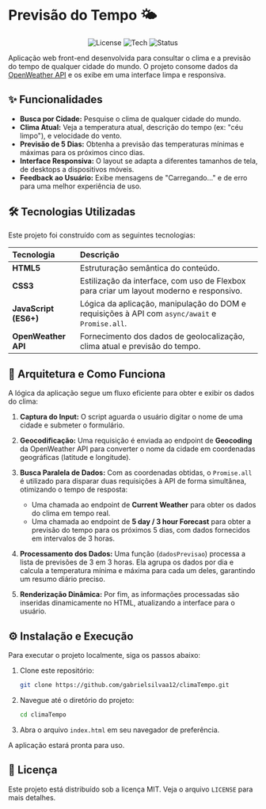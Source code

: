 # Previsão do Tempo 🌤️

<p align="center">
  <img src="https://img.shields.io/badge/license-MIT-blue.svg" alt="License">
  <img src="https://img.shields.io/badge/tech-JavaScript-yellow.svg" alt="Tech">
  <img src="https://img.shields.io/badge/status-concluído-brightgreen.svg" alt="Status">
</p>

Aplicação web front-end desenvolvida para consultar o clima e a previsão do tempo de qualquer cidade do mundo. O projeto consome dados da [OpenWeather API](https://openweathermap.org/api) e os exibe em uma interface limpa e responsiva.

## ✨ Funcionalidades

-   **Busca por Cidade:** Pesquise o clima de qualquer cidade do mundo.
-   **Clima Atual:** Veja a temperatura atual, descrição do tempo (ex: "céu limpo"), e velocidade do vento.
-   **Previsão de 5 Dias:** Obtenha a previsão das temperaturas mínimas e máximas para os próximos cinco dias.
-   **Interface Responsiva:** O layout se adapta a diferentes tamanhos de tela, de desktops a dispositivos móveis.
-   **Feedback ao Usuário:** Exibe mensagens de "Carregando..." e de erro para uma melhor experiência de uso.

## 🛠️ Tecnologias Utilizadas

Este projeto foi construído com as seguintes tecnologias:

| Tecnologia | Descrição |
| :--- | :--- |
| **HTML5** | Estruturação semântica do conteúdo. |
| **CSS3** | Estilização da interface, com uso de Flexbox para criar um layout moderno e responsivo. |
| **JavaScript (ES6+)**| Lógica da aplicação, manipulação do DOM e requisições à API com `async/await` e `Promise.all`. |
| **OpenWeather API**| Fornecimento dos dados de geolocalização, clima atual e previsão do tempo. |

## 🚀 Arquitetura e Como Funciona

A lógica da aplicação segue um fluxo eficiente para obter e exibir os dados do clima:

1.  **Captura do Input:** O script aguarda o usuário digitar o nome de uma cidade e submeter o formulário.

2.  **Geocodificação:** Uma requisição é enviada ao endpoint de **Geocoding** da OpenWeather API para converter o nome da cidade em coordenadas geográficas (latitude e longitude).

3.  **Busca Paralela de Dados:** Com as coordenadas obtidas, o `Promise.all` é utilizado para disparar duas requisições à API de forma simultânea, otimizando o tempo de resposta:
    * Uma chamada ao endpoint de **Current Weather** para obter os dados do clima em tempo real.
    * Uma chamada ao endpoint de **5 day / 3 hour Forecast** para obter a previsão do tempo para os próximos 5 dias, com dados fornecidos em intervalos de 3 horas.

4.  **Processamento dos Dados:** Uma função (`dadosPrevisao`) processa a lista de previsões de 3 em 3 horas. Ela agrupa os dados por dia e calcula a temperatura mínima e máxima para cada um deles, garantindo um resumo diário preciso.

5.  **Renderização Dinâmica:** Por fim, as informações processadas são inseridas dinamicamente no HTML, atualizando a interface para o usuário.

## ⚙️ Instalação e Execução

Para executar o projeto localmente, siga os passos abaixo:

1.  Clone este repositório:
    ```sh
    git clone https://github.com/gabrielsilvaa12/climaTempo.git
    ```
2.  Navegue até o diretório do projeto:
    ```sh
    cd climaTempo
    ```
3.  Abra o arquivo `index.html` em seu navegador de preferência.

A aplicação estará pronta para uso.

## 📄 Licença

Este projeto está distribuído sob a licença MIT. Veja o arquivo `LICENSE` para mais detalhes.
